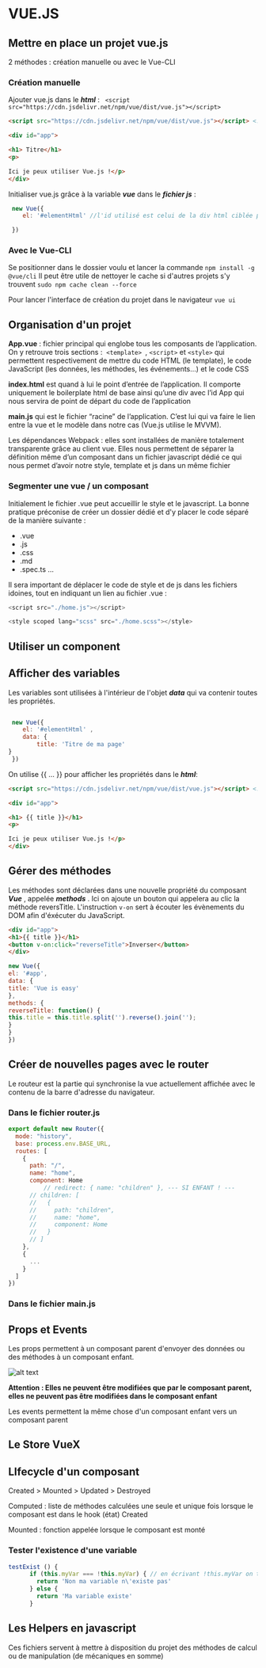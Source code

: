 # VUE.JS


## Mettre en place un projet vue.js

2 méthodes : création manuelle ou avec le Vue-CLI

### Création manuelle

Ajouter vue.js dans le ___html___ : ``` <script src="https://cdn.jsdelivr.net/npm/vue/dist/vue.js"></script>``` 
```html
<script src="https://cdn.jsdelivr.net/npm/vue/dist/vue.js"></script> <!--ajout de vue -->

<div id="app">

<h1> Titre</h1>
<p>

Ici je peux utiliser Vue.js !</p>
</div>
```


Initialiser vue.js grâce à la variable ___vue___ dans le ___fichier  js___ : 

``` javascript
 new Vue({
    el: '#elementHtml' //l'id utilisé est celui de la div html ciblée pour utiliser du vue

 })
 ```

 ### Avec le Vue-CLI

 Se positionner dans le dossier voulu et lancer la commande 
``npm install -g @vue/cli``
Il peut être utile de nettoyer le cache si d'autres projets s'y trouvent
``sudo npm cache clean --force``

Pour lancer l'interface de création du projet dans le navigateur
``vue ui``

## __Organisation d'un projet__

__App.vue__ : fichier principal qui englobe tous les composants de l’application. On y retrouve trois sections :  `<template> `, `<script>` et `<style>` qui permettent respectivement de mettre du code HTML (le template), le code JavaScript (les données, les méthodes, les événements…) et le code CSS

__index.html__ est quand à lui le point d’entrée de l’application. Il comporte uniquement le boilerplate html de base ainsi qu’une div avec l’id App qui nous servira de point de départ du code de l’application

__main.js__ qui est le fichier “racine” de l’application. C’est lui qui va faire le lien entre la vue et le modèle dans notre cas (Vue.js utilise le MVVM).


Les dépendances Webpack :  elles sont installées de manière totalement transparente grâce au client vue. Elles nous permettent de séparer la définition même d’un composant dans un fichier javascript dédié ce qui nous permet d’avoir notre style, template et js dans un même fichier

### Segmenter une vue / un composant

Initialement le fichier .vue peut accueillir le style et le javascript. La bonne pratique préconise de créer un dossier dédié et d'y placer le code séparé de la manière suivante : 
- .vue
- .js
- .css
- .md
- .spec.ts
...

Il sera important de déplacer le code de style et de js dans les fichiers idoines, tout en indiquant un lien au fichier .vue :

```js
<script src="./home.js"></script>

<style scoped lang="scss" src="./home.scss"></style>
```

## Utiliser un component 




## Afficher des variables 


Les variables sont utilisées à l'intérieur de l'objet ___data___ qui va contenir toutes les propriétés. 

``` js

 new Vue({
    el: '#elementHtml' ,
    data: {
        title: 'Titre de ma page'
}
 })
```

 On utilise {{ ... }} pour afficher les propriétés dans le ___html___: 

 ```html
<script src="https://cdn.jsdelivr.net/npm/vue/dist/vue.js"></script> <!--ajout de vue -->

<div id="app">

<h1> {{ title }}</h1>
<p>

Ici je peux utiliser Vue.js !</p>
</div>
```

## Gérer des méthodes

Les méthodes sont déclarées dans une nouvelle propriété du composant ___Vue___ , appelée ___methods___ .
Ici on ajoute un bouton qui appelera au clic la méthode reversTitle. 
L'instruction ``v-on`` sert à écouter les évènements du DOM afin d'éxécuter du JavaScript.

```html
<div id="app">
<h1>{{ title }}</h1>
<button v-on:click="reverseTitle">Inverser</button>
</div>
```


```js
new Vue({
el: '#app',
data: {
title: 'Vue is easy'
},
methods: {
reverseTitle: function() {
this.title = this.title.split('').reverse().join('');
}
}
})
```

## Créer de nouvelles pages avec le router


Le routeur est la partie qui synchronise la vue actuellement affichée avec le contenu de la barre d'adresse du navigateur.

### Dans le fichier router.js

```js
export default new Router({
  mode: "history",
  base: process.env.BASE_URL,
  routes: [
    {
      path: "/",
      name: "home",
      component: Home
          // redirect: { name: "children" }, --- SI ENFANT ! ---
      // children: [
      //   {
      //     path: "children",
      //     name: "home",
      //     component: Home
      //   }
      // ]
    },
    {
      ...
    }
  ]
})
```

### Dans le fichier main.js


## Props et Events

Les props permettent à un composant parent d'envoyer des données ou des méthodes à un composant enfant. 

![alt text](propsevents.png "Title")


__Attention : Elles ne peuvent être modifiées que par le composant parent, elles ne peuvent pas être modifiées
dans le composant enfant__



Les events permettent la même chose d'un composant enfant vers un composant parent

## Le Store VueX

##  LIfecycle d'un composant

Created > Mounted > Updated > Destroyed

Computed : liste de méthodes calculées une seule et unique fois lorsque le composant est dans le hook (état) Created

Mounted : fonction appelée lorsque le composant est monté


### Tester l'existence d'une variable

```js
testExist () {
      if (this.myVar === !this.myVar) { // en écrivant !this.myVar on teste le undefined et le null de celle_ci
        return 'Non ma variable n\'existe pas'
      } else {
        return 'Ma variable existe'
      }
```

## Les Helpers en javascript

Ces fichiers servent à mettre à disposition du projet des méthodes de calcul ou de manipulation (de mécaniques en somme)